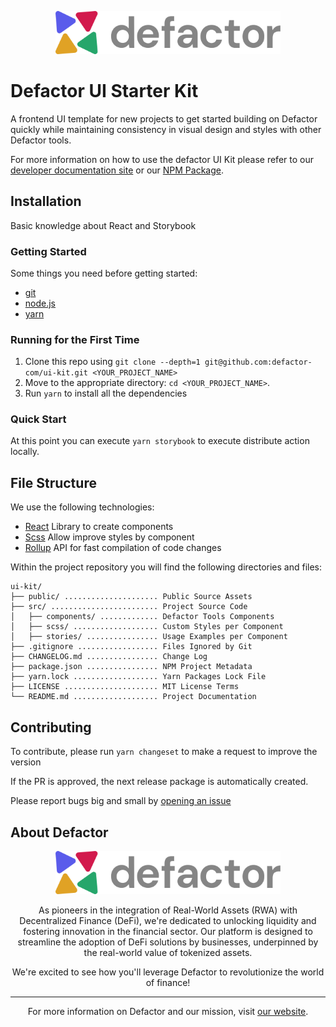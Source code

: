 <span align="center">

<a href="https://www.defactor.com"><img width="360" alt="Defactor Logo" src="https://raw.githubusercontent.com/defactor-com/.github/main/workflows/images/defactor-logo-grey.png"></img></a>

</span>

# Defactor UI Starter Kit

A frontend UI template for new projects to get started building on Defactor quickly while maintaining consistency in visual design and styles with other Defactor tools.

For more information on how to use the defactor UI Kit please refer to our [developer documentation site](https://defactor.dev/docs/front-end-ui/react-components) or our [NPM Package](https://www.npmjs.com/package/@defactor/ui-kit).

## Installation

Basic knowledge about React and Storybook

### Getting Started

Some things you need before getting started:

- [git](https://git-scm.com/)
- [node.js](https://nodejs.org/es/)
- [yarn](https://yarnpkg.com/)

### Running for the First Time

1. Clone this repo using `git clone --depth=1 git@github.com:defactor-com/ui-kit.git <YOUR_PROJECT_NAME>`
2. Move to the appropriate directory: `cd <YOUR_PROJECT_NAME>`.
3. Run `yarn` to install all the dependencies

### Quick Start

At this point you can execute `yarn storybook` to execute distribute action locally.

## File Structure

We use the following technologies:

- [React](https://es.react.dev/) Library to create components
- [Scss](https://sass-lang.com/) Allow improve styles by component
- [Rollup](https://rollupjs.org/) API for fast compilation of code changes

Within the project repository you will find the following directories and files:

```
ui-kit/
├── public/ ..................... Public Source Assets
├── src/ ........................ Project Source Code
│   ├── components/ ............. Defactor Tools Components
│   ├── scss/ ................... Custom Styles per Component
│   ├── stories/ ................ Usage Examples per Component
├── .gitignore .................. Files Ignored by Git
├── CHANGELOG.md ................ Change Log
├── package.json ................ NPM Project Metadata
├── yarn.lock ................... Yarn Packages Lock File
├── LICENSE ..................... MIT License Terms
└── README.md ................... Project Documentation
```

## Contributing

To contribute, please run `yarn changeset` to make a request to improve the version

If the PR is approved, the next release package is automatically created.

Please report bugs big and small by [opening an issue](https://github.com/defactor-com/ui-kit/issues)

## About Defactor

<span align="center">

<a href="https://www.defactor.com"><img width="360" alt="Defactor Logo" src="https://raw.githubusercontent.com/defactor-com/.github/main/workflows/images/defactor-logo-grey.png"></img></a>

As pioneers in the integration of Real-World Assets (RWA) with Decentralized Finance (DeFi), we're dedicated to unlocking liquidity and fostering innovation in the financial sector. Our platform is designed to streamline the adoption of DeFi solutions by businesses, underpinned by the real-world value of tokenized assets.

We're excited to see how you'll leverage Defactor to revolutionize the world of finance!

---

For more information on Defactor and our mission, visit [our website](https://www.defactor.com/).

</span>
